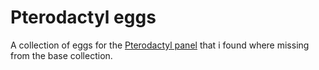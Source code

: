 # Pterodactyl eggs

A collection of eggs for the [Pterodactyl panel](https://pterodactyl.io/) that i found where missing from the base collection. 

